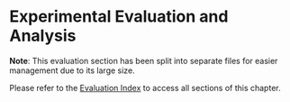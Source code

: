 <!-- PROMPT FOR AI RESEARCH PAPER WRITER -->
<!--
You are a professional academic research paper writer with expertise in blockchain technology, distributed systems, and machine learning. Your task is to write the Evaluation section for a scientific paper about QTrust - an advanced blockchain sharding framework that uses Deep Reinforcement Learning (DRL) and Federated Learning for enhanced performance.

Use the following guidelines:
1. Write in a formal, academic style suitable for top-tier journals
2. Structure the section with the following subsections:
   - Experimental Setup
   - Evaluation Metrics
   - Performance Evaluation
   - Scalability Analysis
   - Security Analysis
   - Comparative Analysis with State-of-the-Art
   - Ablation Studies
   - Discussion of Results
3. Include detailed descriptions of experimental parameters and configurations
4. Provide comprehensive results including throughput, latency, security indicators, and energy efficiency
5. Include tables and references to figures that would illustrate the performance of QTrust
6. Discuss both strengths and limitations revealed by the evaluation
7. Analyze the significance of the results in the context of existing blockchain systems

The Evaluation section should provide clear evidence of QTrust's performance advantages while maintaining scientific rigor. Include appropriate comparisons with leading sharding solutions like Ethereum 2.0, Polkadot, and Harmony. Make sure to thoroughly evaluate all innovative components: Rainbow DQN, HTDCM, MAD-RAPID, and Federated Learning.
-->

# Experimental Evaluation and Analysis

**Note**: This evaluation section has been split into separate files for easier management due to its large size.

Please refer to the [Evaluation Index](9_evaluation_index.md) to access all sections of this chapter.